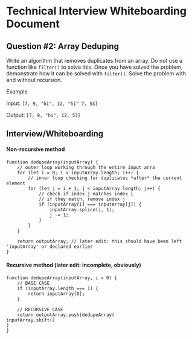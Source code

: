 # Technical Interview Whiteboarding Document
## Question #2: Array Deduping
Write an algorithm that removes duplicates from an array. Do not use a function like `filter()` to solve this. Once you have solved the problem, demonstrate how it can be solved with `filter()`. Solve the problem with and without recursion.

Example

Input: `[7, 9, "hi", 12, "hi" 7, 53]`

Output: `[7, 9, "hi", 12, 53]`

## Interview/Whiteboarding
#### Non-recursive method

```
function dedupeArray(inputArray) {
	// outer loop working through the entire input arra
	for (let i = 0; i < inputArray.length; i++) {
		// inner loop checking for duplicates *after* the current element
		for (let j = i + 1; j < inputArray.length; j++) {
			// check if index j matches index i
			// if they match, remove index j
			if (inputArray[i] === inputArray[j]) {
				inputArray.splice(j, 1);
				j -= 1;
			}
		}
	}

	return outputArray; // later edit: this should have been left 'inputArray' or declared earlier
}
```

#### Recursive method (later edit: incomplete, obviously)
```
function dedupeArray(inputArray, i = 0) {
	// BASE CASE
	if (inputArray.length === 1) {
		return inputArray[0];
	}

	// RECURSIVE CASE
	return outputArray.push(dedupeArray(
inputArray.shift()
)
}
```